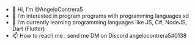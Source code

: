 - 👋 Hi, I’m @AngeloContrera5
- 👀 I’m interested in program programs with programming languages xd
- 🌱 I’m currently learning programming languages like JS, C#, NodeJS, Dart (Flutter)
- 📫 How to reach me : send me DM on Discord angelocontrera5#0138

<!---
AngeloContrera5/AngeloContrera5 is a ✨ special ✨ repository because its `README.md` (this file) appears on your GitHub profile.
You can click the Preview link to take a look at your changes.
--->
